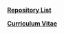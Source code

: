 **[Repository List](https://github.com/yuneg11/yuneg11/RepositoryList.md)**  

**[Curriculum Vitae](https://github.com/yuneg11/yuneg11/CurriculumVitae.md)**  
